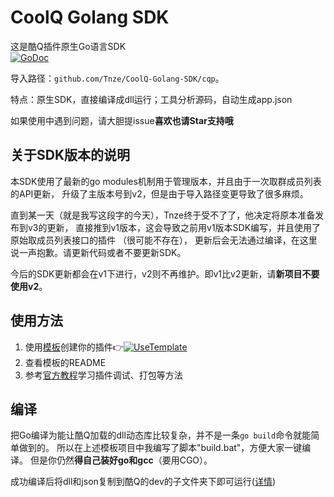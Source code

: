 # CoolQ Golang SDK
这是酷Q插件原生Go语言SDK  
[![GoDoc](https://img.shields.io/badge/pkg-documents-blue.svg)](https://pkg.go.dev/github.com/Tnze/CoolQ-Golang-SDK/cqp?tab=doc)

导入路径：`github.com/Tnze/CoolQ-Golang-SDK/cqp`。

特点：原生SDK，直接编译成dll运行；工具分析源码，自动生成app.json

如果使用中遇到问题，请大胆提issue**喜欢也请Star支持哦** 

## 关于SDK版本的说明

本SDK使用了最新的go modules机制用于管理版本，并且由于一次取群成员列表的API更新，
升级了主版本号到v2，但是由于导入路径变更导致了很多麻烦。

直到某一天（就是我写这段字的今天），Tnze终于受不了了，他决定将原本准备发布到v3的更新，
直接推到v1版本，这会导致之前用v1版本SDK编写，并且使用了原始取成员列表接口的插件
（很可能不存在），
更新后会无法通过编译，在这里说一声抱歉。请更新代码或者不要更新SDK。

今后的SDK更新都会在v1下进行，v2则不再维护。即v1比v2更新，请**新项目不要使用v2**。

## 使用方法
1. 使用[模板](https://github.com/Tnze/CoolQ-Golang-Plugin)创建你的插件👉[![UseTemplate](https://img.shields.io/badge/-Use_Template-success)](https://github.com/Tnze/CoolQ-Golang-Plugin/generate)
1. 查看模板的README
1. 参考[官方教程](https://d.cqp.me/Pro/开发/快速入门)学习插件调试、打包等方法

## 编译

把Go编译为能让酷Q加载的dll动态库比较复杂，并不是一条`go build`命令就能简单做到的。
所以在上述模板项目中我编写了脚本"build.bat"，方便大家一键编译。
但是你仍然**得自己装好go和gcc**（要用CGO）。

成功编译后将dll和json复制到酷Q的dev的子文件夹下即可运行([详情](https://docs.cqp.im/dev/v9/getting-started/))

